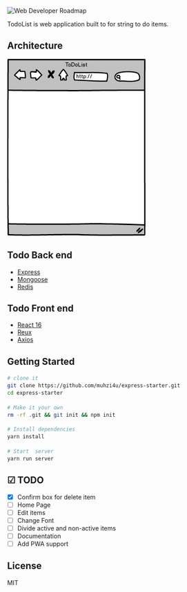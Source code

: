 ![Web Developer Roadmap](https://i.imgur.com/oxsayps.png)

TodoList is web application built to for string to do items.

## Architecture

<img src="sketch/todo-archi.png" alt="architecture" />

## Todo Back end

* [Express](https://expressjs.com/)
* [Mongoose](http://mongoosejs.com/)
* [Redis](https://redis.io/)

## Todo Front end

* [React 16](https://reactjs.org/)
* [Reux](https://redux.js.org/)
* [Axios](https://github.com/axios/axios)

## Getting Started

```sh
# clone it
git clone https://github.com/muhzi4u/express-starter.git
cd express-starter

# Make it your own
rm -rf .git && git init && npm init

# Install dependencies
yarn install

# Start  server
yarn run server
```

## ☑ TODO

* [x] Confirm box for delete item
* [ ] Home Page
* [ ] Edit items
* [ ] Change Font
* [ ] Divide active and non-active items
* [ ] Documentation
* [ ] Add PWA support

## License

MIT
